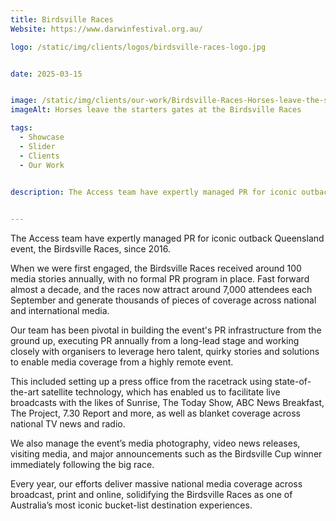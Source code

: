 ```yaml
---
title: Birdsville Races
Website: https://www.darwinfestival.org.au/

logo: /static/img/clients/logos/birdsville-races-logo.jpg


date: 2025-03-15


image: /static/img/clients/our-work/Birdsville-Races-Horses-leave-the-starters-gates-at-the-Birdsville-Races.jpg
imageAlt: Horses leave the starters gates at the Birdsville Races

tags:
  - Showcase
  - Slider
  - Clients
  - Our Work
 

description: The Access team have expertly managed PR for iconic outback Queensland event, the Birdsville Races, since 2016. When we were first engaged, the Birdsville Races received around 100 media stories annually, with no formal PR program in place. Fast forward almost a decade, and the races now attract around 7,000 attendees each September and generate thousands of pieces of coverage across national and international media.


---
```


The Access team have expertly managed PR for iconic outback Queensland event, the Birdsville Races, since 2016.

When we were first engaged, the Birdsville Races received around 100 media stories annually, with no formal PR program in place. Fast forward almost a decade, and the races now attract around 7,000 attendees each September and generate thousands of pieces of coverage across national and international media.

Our team has been pivotal in building the event's PR infrastructure from the ground up, executing PR annually from a long-lead stage and working closely with organisers to leverage hero talent, quirky stories and solutions to enable media coverage from a highly remote event. 

This included setting up a press office from the racetrack using state-of-the-art satellite technology, which has enabled us to facilitate live broadcasts with the likes of Sunrise, The Today Show, ABC News Breakfast, The Project, 7.30 Report and more, as well as blanket coverage across national TV news and radio.

We also manage the event’s media photography, video news releases, visiting media, and major announcements such as the Birdsville Cup winner immediately following the big race. 

Every year, our efforts deliver massive national media coverage across broadcast, print and online, solidifying the Birdsville Races as one of Australia’s most iconic bucket-list destination experiences.


